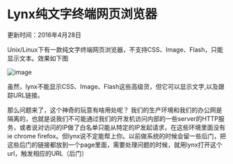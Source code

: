 # Lynx纯文字终端网页浏览器

更新时间：2016年4月28日

Unix/Linux下有一款纯文字终端网页浏览器，不支持CSS、Image、Flash，只能显示文本。效果如下图

![image](http://blogimages.oss-cn-hangzhou.aliyuncs.com/lynx_brower.png)

虽然，lynx不能显示CSS、Image、Flash这些高级货，但它可以显示文字,以及跟踪URL链接。

那么问题来了，这个神奇的玩意有啥用处呢？ 我们的生产环境和我们的办公网是隔离的，也就是说我们不可能通过我们的开发机访问内部的一些server的HTTP服务，或者说对访问的IP做了白名单只能从特定的IP发起请求，在这些环境里面没有ie chrome firefox。但lynx说不定能帮上你。以前做系统的时候会留一些后门，把这些后门的链接都放到一个page里面，需要处理问题的时候，就用lynx打开这个url，触发相应的URL（后门）
